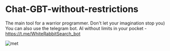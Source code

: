 # Chat-GBT-without-restrictions
The main tool for a warrior programmer. Don't let your imagination stop you)
You can also use the telegram bot. AI without limits in your pocket - https://t.me/WhiteRabbitSearch_bot

![met](https://user-images.githubusercontent.com/111556231/218865068-607cc588-12e5-4bd0-8658-3719db80a205.png)
